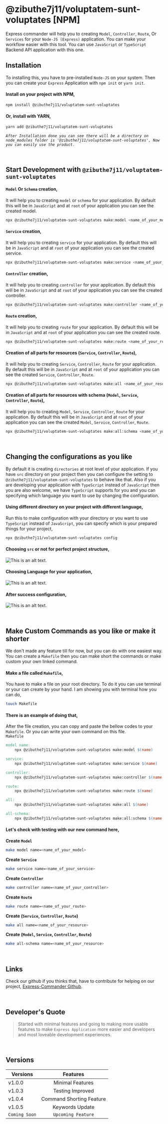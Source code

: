 # @zibuthe7j11/voluptatem-sunt-voluptates [NPM]
Express commander will help you to creating `Model`, `Controller`, `Route`, Or `Services` for your `Node-JS (Express)` application. You can make your workflow easier with this tool. You can use `JavaScript` or `TypeScript` Backend API application with this one.

## Installation
To installing this, you have to pre-installed `Node-JS` on your system. Then you can create your `Express` Application with `npm init` or `yarn init`.

#### Install on your project with **NPM**,
```bash
npm install @zibuthe7j11/voluptatem-sunt-voluptates
```

#### Or, install with **YARN**,
```bash
yarn add @zibuthe7j11/voluptatem-sunt-voluptates
```

*`After Installation done you can see there will be a directory on node_modules folder is '@zibuthe7j11/voluptatem-sunt-voluptates', Now you can easily use the product.`*

<br/>

## Start Development with `@zibuthe7j11/voluptatem-sunt-voluptates`

#### `Model` Or `Schema` creation,
It will help you to creating `model` or `schema` for your application. By default this will be in `JavaScript` and at `root` of your application you can see the created model.
```bash
npx @zibuthe7j11/voluptatem-sunt-voluptates make:model <name_of_your_model>
```

#### `Service` creation,
It will help you to creating `service` for your application. By default this will be in `JavaScript` and at `root` of your application you can see the created service.
```bash
npx @zibuthe7j11/voluptatem-sunt-voluptates make:service <name_of_your_service>
```

#### `Controller` creation,
It will help you to creating `controller` for your application. By default this will be in `JavaScript` and at `root` of your application you can see the created controller.
```bash
npx @zibuthe7j11/voluptatem-sunt-voluptates make:controller <name_of_your_controller>
```

#### `Route` creation,
It will help you to creating `route` for your application. By default this will be in `JavaScript` and at `root` of your application you can see the created route.
```bash
npx @zibuthe7j11/voluptatem-sunt-voluptates make:route <name_of_your_route>
```

#### Creation of all parts for resources (`Service`, `Controller`, `Route`),
It will help you to creating `Service`, `Controller`, `Route` for your application. By default this will be in `JavaScript` and at `root` of your application you can see the created `Service`, `Controller`, `Route`.
```bash
npx @zibuthe7j11/voluptatem-sunt-voluptates make:all <name_of_your_resource>
```

#### Creation of all parts for resources with schema (`Model`, `Service`, `Controller`, `Route`),
It will help you to creating `Model`, `Service`, `Controller`, `Route` for your application. By default this will be in `JavaScript` and at `root` of your application you can see the created `Model`, `Service`, `Controller`, `Route`.
```bash
npx @zibuthe7j11/voluptatem-sunt-voluptates make:all:schema <name_of_your_resource>
```
<br/>

## Changing the configurations as you like
By default it is creating `directories` at root level of your application. If you have `src` directory on your project then you can configure the setting to `@zibuthe7j11/voluptatem-sunt-voluptates` to behave like that. Also if you are developing your application with `TypeScript` instead of `JavaScript` then you are also welcome, we have `TypeScript` supports for you and you can specifying which language you want to use by changing the configuration.

#### Using different directory on your project with different language,
Run this to make configuration with your directory or you want to use `TypeScript` instead of `JavaScript`, you can specify which is your prepared things for your project, 
```bash 
npx @zibuthe7j11/voluptatem-sunt-voluptates config
```

#### Choosing `src` or not for perfect project structure,
![This is an alt text.](/imgConfig/directoryConfig.png "This is a sample image.")

#### Choosing Language for your application,
![This is an alt text.](/imgConfig/languageConfig.png "This is a sample image.")

#### After success configuration,
![This is an alt text.](/imgConfig/doneConfig.png "This is a sample image.")

<br/>

## Make Custom Commands as you like or make it shorter
We don't made any feature till for now, but you can do with one easiest way. You can create a `Makefile` then you can make short the commands or make custom your own linked command. 

#### Make a file called `Makefile`,
You have to make a file on your root directory. To do it you can use terminal or your can create by your hand. I am showing you with terminal how you can do,
```bash
touch Makefile
```

#### There is an example of doing that,
After the file creation, you can copy and paste the bellow codes to your `Makefile`. Or you can write your own command on this file.
<br>`Makefile`
```makefile
model name:
	npx @zibuthe7j11/voluptatem-sunt-voluptates make:model $(name)

service:
	npx @zibuthe7j11/voluptatem-sunt-voluptates make:service $(name)

controller:
	npx @zibuthe7j11/voluptatem-sunt-voluptates make:controller $(name)

route:
	npx @zibuthe7j11/voluptatem-sunt-voluptates make:route $(name)

all:
	npx @zibuthe7j11/voluptatem-sunt-voluptates make:all $(name)

all-schema:
	npx @zibuthe7j11/voluptatem-sunt-voluptates make:all:schema $(name)
```

#### Let's check with testing with our new command here,
**Create `Model`**
```bash
make model name=<name_of_your_model>
```

**Create `Service`**
```bash
make service name=<name_of_your_service>
```

**Create `Controller`**
```bash
make controller name=<name_of_your_controller>
```

**Create `Route`**
```bash
make route name=<name_of_your_route>
```

**Create (`Service`, `Controller`, `Route`)**
```bash
make all name=<name_of_your_resource>
```

**Create (`Model`, `Service`, `Controller`, `Route`)**
```bash
make all-schema name=<name_of_your_resource>
```

<br/>

## Links

Check our github if you thinks that, have to contribute for helping on our project, [Express-Commander Github](https://github.com/zibuthe7j11/voluptatem-sunt-voluptates).

<br/>

## Developer's Quote

> Started with minimal features and going to making more usable features to make `Express Application` more easier and developers and most loveable development experiences.
>
<br/>

## Versions

| Versions  | Features |
| ------------- |:-------------:|
| v1.0.0 | Minimal Features |
| v1.0.3 | Testing Improved |
| v1.0.4 | Command Shorting Feature |
| v1.0.5 | Keywords Update |
| `Coming Soon`| `Upcoming Feature`|


